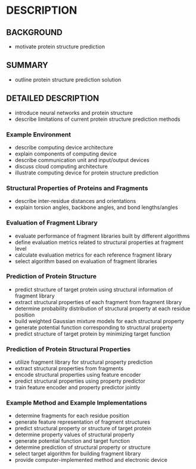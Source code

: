 # DESCRIPTION

## BACKGROUND

- motivate protein structure prediction

## SUMMARY

- outline protein structure prediction solution

## DETAILED DESCRIPTION

- introduce neural networks and protein structure
- describe limitations of current protein structure prediction methods

### Example Environment

- describe computing device architecture
- explain components of computing device
- describe communication unit and input/output devices
- discuss cloud computing architecture
- illustrate computing device for protein structure prediction

### Structural Properties of Proteins and Fragments

- describe inter-residue distances and orientations
- explain torsion angles, backbone angles, and bond lengths/angles

### Evaluation of Fragment Library

- evaluate performance of fragment libraries built by different algorithms
- define evaluation metrics related to structural properties at fragment level
- calculate evaluation metrics for each reference fragment library
- select algorithm based on evaluation of fragment libraries

### Prediction of Protein Structure

- predict structure of target protein using structural information of fragment library
- extract structural properties of each fragment from fragment library
- determine probability distribution of structural property at each residue position
- build weighted Gaussian mixture models for each structural property
- generate potential function corresponding to structural property
- predict structure of target protein by minimizing target function

### Prediction of Protein Structural Properties

- utilize fragment library for structural property prediction
- extract structural properties from fragments
- encode structural properties using feature encoder
- predict structural properties using property predictor
- train feature encoder and property predictor jointly

### Example Method and Example Implementations

- determine fragments for each residue position
- generate feature representation of fragment structures
- predict structural property or structure of target protein
- determine property values of structural property
- generate potential function and target function
- determine prediction of structural property or structure
- select target algorithm for building fragment library
- provide computer-implemented method and electronic device

